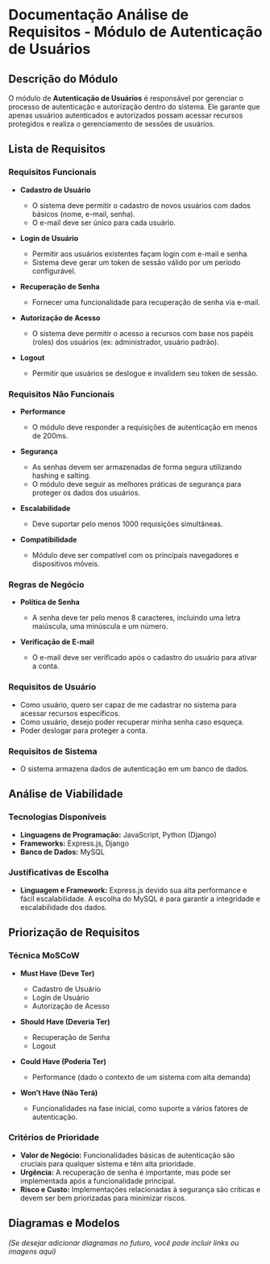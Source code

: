 # Documentação Análise de Requisitos - Módulo de Autenticação de Usuários

## Descrição do Módulo

O módulo de **Autenticação de Usuários** é responsável por gerenciar o processo de autenticação e autorização dentro do sistema. Ele garante que apenas usuários autenticados e autorizados possam acessar recursos protegidos e realiza o gerenciamento de sessões de usuários.

## Lista de Requisitos

### Requisitos Funcionais
- **Cadastro de Usuário**
  - O sistema deve permitir o cadastro de novos usuários com dados básicos (nome, e-mail, senha).
  - O e-mail deve ser único para cada usuário.

- **Login de Usuário**
  - Permitir aos usuários existentes façam login com e-mail e senha.
  - Sistema deve gerar um token de sessão válido por um período configurável.

- **Recuperação de Senha**
  - Fornecer uma funcionalidade para recuperação de senha via e-mail.

- **Autorização de Acesso**
  - O sistema deve permitir o acesso a recursos com base nos papéis (roles) dos usuários (ex: administrador, usuário padrão).

- **Logout**
  - Permitir que usuários se deslogue e invalidem seu token de sessão.

### Requisitos Não Funcionais
- **Performance**
  - O módulo deve responder a requisições de autenticação em menos de 200ms.

- **Segurança**
  - As senhas devem ser armazenadas de forma segura utilizando hashing e salting.
  - O módulo deve seguir as melhores práticas de segurança para proteger os dados dos usuários.

- **Escalabilidade**
  - Deve suportar pelo menos 1000 requisições simultâneas.

- **Compatibilidade**
  - Módulo deve ser compatível com os principais navegadores e dispositivos móveis.

### Regras de Negócio
- **Política de Senha**
  - A senha deve ter pelo menos 8 caracteres, incluindo uma letra maiúscula, uma minúscula e um número.

- **Verificação de E-mail**
  - O e-mail deve ser verificado após o cadastro do usuário para ativar a conta.

### Requisitos de Usuário
- Como usuário, quero ser capaz de me cadastrar no sistema para acessar recursos específicos.
- Como usuário, desejo poder recuperar minha senha caso esqueça.
- Poder deslogar para proteger a conta.

### Requisitos de Sistema
- O sistema armazena dados de autenticação em um banco de dados.

## Análise de Viabilidade

### Tecnologias Disponíveis
- **Linguagens de Programação:** JavaScript, Python (Django)
- **Frameworks:** Express.js, Django
- **Banco de Dados:** MySQL

### Justificativas de Escolha
- **Linguagem e Framework:** Express.js devido sua alta performance e fácil escalabilidade. A escolha do MySQL é para garantir a integridade e escalabilidade dos dados.

## Priorização de Requisitos

### Técnica MoSCoW
- **Must Have (Deve Ter)**
  - Cadastro de Usuário
  - Login de Usuário
  - Autorização de Acesso

- **Should Have (Deveria Ter)**
  - Recuperação de Senha
  - Logout

- **Could Have (Poderia Ter)**
  - Performance (dado o contexto de um sistema com alta demanda)

- **Won’t Have (Não Terá)**
  - Funcionalidades na fase inicial, como suporte a vários fatores de autenticação.

### Critérios de Prioridade
- **Valor de Negócio:** Funcionalidades básicas de autenticação são cruciais para qualquer sistema e têm alta prioridade.
- **Urgência:** A recuperação de senha é importante, mas pode ser implementada após a funcionalidade principal.
- **Risco e Custo:** Implementações relacionadas à segurança são críticas e devem ser bem priorizadas para minimizar riscos.

## Diagramas e Modelos

*(Se desejar adicionar diagramas no futuro, você pode incluir links ou imagens aqui)*

